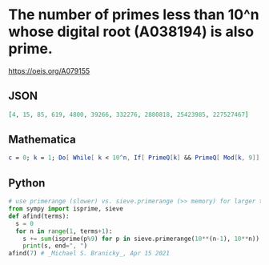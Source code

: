 # The number of primes less than 10^n whose digital root \(A038194\) is also prime\.
https://oeis.org/A079155
## JSON
```JSON
[4, 15, 85, 619, 4800, 39266, 332276, 2880818, 25423985, 227527467]
```
## Mathematica
```Mathematica
c = 0; k = 1; Do[ While[ k < 10^n, If[ PrimeQ[k] && PrimeQ[ Mod[k, 9]], c++ ]; k++ ]; Print[c], {n, 1, 8}]
```
## Python
```Python
# use primerange (slower) vs. sieve.primerange (>> memory) for larger terms
from sympy import isprime, sieve
def afind(terms):
  s = 0
  for n in range(1, terms+1):
    s += sum(isprime(p%9) for p in sieve.primerange(10**(n-1), 10**n))
    print(s, end=", ")
afind(7) # _Michael S. Branicky_, Apr 15 2021
```
